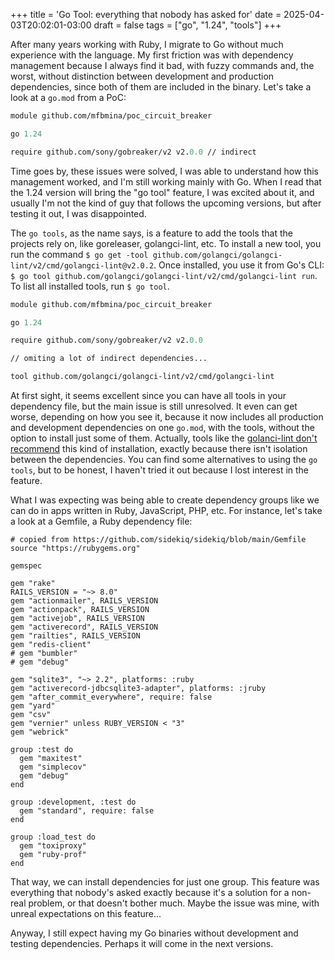 +++
title = 'Go Tool: everything that nobody has asked for'
date = 2025-04-03T20:02:01-03:00
draft = false
tags = ["go", "1.24", "tools"]
+++

After many years working with Ruby, I migrate to Go without much experience with the language. My first friction was with dependency management because I always find it bad, with fuzzy commands and, the worst, without distinction between development and production dependencies, since both of them are included in the binary. Let's take a look at a `go.mod`  from a PoC:

```go.mod
module github.com/mfbmina/poc_circuit_breaker

go 1.24

require github.com/sony/gobreaker/v2 v2.0.0 // indirect
```

Time goes by, these issues were solved, I was able to understand how this management worked, and I'm still working mainly with Go. When I read that the 1.24 version will bring the "go tool" feature, I was excited about it, and usually I'm not the kind of guy that follows the upcoming versions, but after testing it out, I was disappointed.

The `go tools`, as the name says, is a feature to add the tools that the projects rely on, like goreleaser, golangci-lint, etc. To install a new tool, you run the command `$ go get -tool github.com/golangci/golangci-lint/v2/cmd/golangci-lint@v2.0.2`.  Once installed, you use it from Go's CLI: `$ go tool github.com/golangci/golangci-lint/v2/cmd/golangci-lint run`.  To list all installed tools, run `$ go tool`.

```go.mod
module github.com/mfbmina/poc_circuit_breaker

go 1.24

require github.com/sony/gobreaker/v2 v2.0.0

// omiting a lot of indirect dependencies...

tool github.com/golangci/golangci-lint/v2/cmd/golangci-lint
```

At first sight, it seems excellent since you can have all tools in your dependency file, but the main issue is still unresolved. It even can get worse, depending on how you see it, because it now includes all production and development dependencies on one `go.mod`, with the tools, without the option to install just some of them. Actually, tools like the [golanci-lint don't recommend](https://golangci-lint.run/welcome/install/#install-from-sources) this kind of installation, exactly because there isn't isolation between the dependencies. You can find some alternatives to using the `go tools`, but to be honest, I haven't tried it out because I lost interest in the feature.

What I was expecting was being able to create dependency groups like we can do in apps written in Ruby, JavaScript, PHP, etc. For instance, let's take a look at a Gemfile, a Ruby dependency file:

```Gemfile
# copied from https://github.com/sidekiq/sidekiq/blob/main/Gemfile
source "https://rubygems.org"

gemspec

gem "rake"
RAILS_VERSION = "~> 8.0"
gem "actionmailer", RAILS_VERSION
gem "actionpack", RAILS_VERSION
gem "activejob", RAILS_VERSION
gem "activerecord", RAILS_VERSION
gem "railties", RAILS_VERSION
gem "redis-client"
# gem "bumbler"
# gem "debug"

gem "sqlite3", "~> 2.2", platforms: :ruby
gem "activerecord-jdbcsqlite3-adapter", platforms: :jruby
gem "after_commit_everywhere", require: false
gem "yard"
gem "csv"
gem "vernier" unless RUBY_VERSION < "3"
gem "webrick"

group :test do
  gem "maxitest"
  gem "simplecov"
  gem "debug"
end

group :development, :test do
  gem "standard", require: false
end

group :load_test do
  gem "toxiproxy"
  gem "ruby-prof"
end
```

That way, we can install dependencies for just one group. This feature was everything that nobody's asked exactly because it's a solution for a non-real problem, or that doesn't bother much. Maybe the issue was mine, with unreal expectations on this feature...

Anyway, I still expect having my Go binaries without development and testing dependencies. Perhaps it will come in the next versions.
